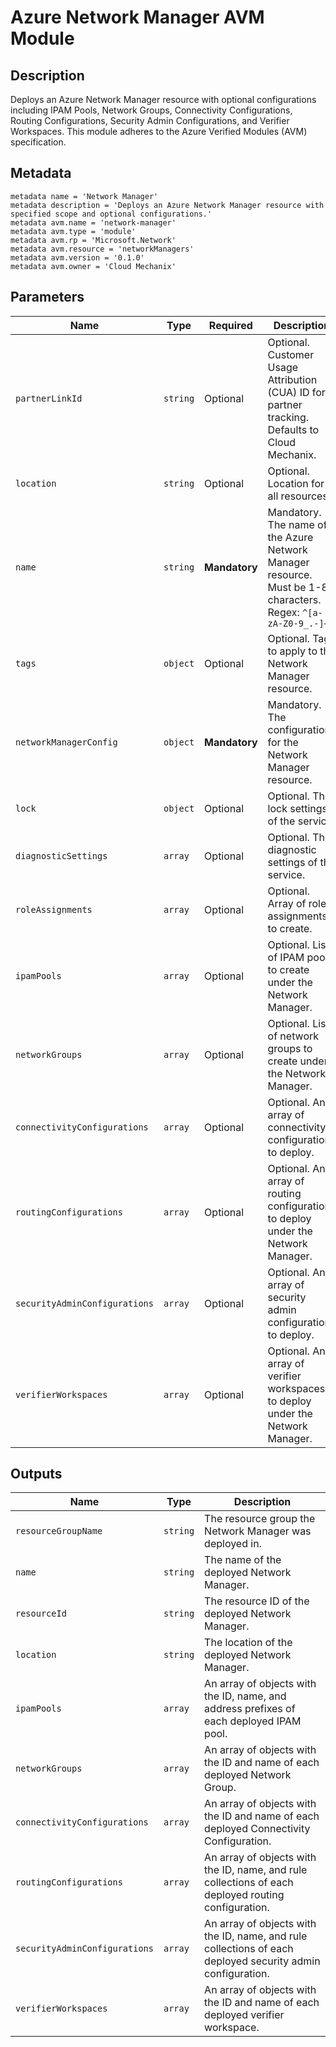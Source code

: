 # Azure Network Manager AVM Module

## Description
Deploys an Azure Network Manager resource with optional configurations including IPAM Pools, Network Groups, Connectivity Configurations, Routing Configurations, Security Admin Configurations, and Verifier Workspaces. This module adheres to the Azure Verified Modules (AVM) specification.

## Metadata
```bicep
metadata name = 'Network Manager'
metadata description = 'Deploys an Azure Network Manager resource with specified scope and optional configurations.'
metadata avm.name = 'network-manager'
metadata avm.type = 'module'
metadata avm.rp = 'Microsoft.Network'
metadata avm.resource = 'networkManagers'
metadata avm.version = '0.1.0'
metadata avm.owner = 'Cloud Mechanix'
```

## Parameters

| Name | Type | Required | Description |
|------|------|----------|-------------|
| `partnerLinkId` | `string` | Optional | Optional. Customer Usage Attribution (CUA) ID for partner tracking. Defaults to Cloud Mechanix. |
| `location` | `string` | Optional | Optional. Location for all resources. |
| `name` | `string` | **Mandatory** | Mandatory. The name of the Azure Network Manager resource. Must be 1-80 characters. Regex: `^[a-zA-Z0-9_.-]+$` |
| `tags` | `object` | Optional | Optional. Tags to apply to the Network Manager resource. |
| `networkManagerConfig` | `object` | **Mandatory** | Mandatory. The configuration for the Network Manager resource. |
| `lock` | `object` | Optional | Optional. The lock settings of the service. |
| `diagnosticSettings` | `array` | Optional | Optional. The diagnostic settings of the service. |
| `roleAssignments` | `array` | Optional | Optional. Array of role assignments to create. |
| `ipamPools` | `array` | Optional | Optional. List of IPAM pools to create under the Network Manager. |
| `networkGroups` | `array` | Optional | Optional. List of network groups to create under the Network Manager. |
| `connectivityConfigurations` | `array` | Optional | Optional. An array of connectivity configurations to deploy. |
| `routingConfigurations` | `array` | Optional | Optional. An array of routing configurations to deploy under the Network Manager. |
| `securityAdminConfigurations` | `array` | Optional | Optional. An array of security admin configurations to deploy. |
| `verifierWorkspaces` | `array` | Optional | Optional. An array of verifier workspaces to deploy under the Network Manager. |

## Outputs

| Name | Type | Description |
|------|------|-------------|
| `resourceGroupName` | `string` | The resource group the Network Manager was deployed in. |
| `name` | `string` | The name of the deployed Network Manager. |
| `resourceId` | `string` | The resource ID of the deployed Network Manager. |
| `location` | `string` | The location of the deployed Network Manager. |
| `ipamPools` | `array` | An array of objects with the ID, name, and address prefixes of each deployed IPAM pool. |
| `networkGroups` | `array` | An array of objects with the ID and name of each deployed Network Group. |
| `connectivityConfigurations` | `array` | An array of objects with the ID and name of each deployed Connectivity Configuration. |
| `routingConfigurations` | `array` | An array of objects with the ID, name, and rule collections of each deployed routing configuration. |
| `securityAdminConfigurations` | `array` | An array of objects with the ID, name, and rule collections of each deployed security admin configuration. |
| `verifierWorkspaces` | `array` | An array of objects with the ID and name of each deployed verifier workspace. |
